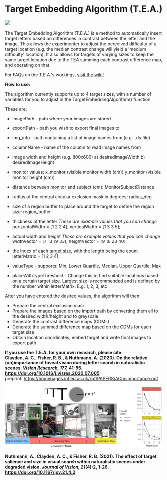 
# Target Embedding Algorithm (T.E.A.)


<img src='./TeaGif-min.gif'>

The Target Embedding Algorithm (T.E.A.) is a method to automatically insert target letters based on differences in contrast between the letter and the image. This allows the experimenter to adjust the perceived difficulty of a target location (e.g. the median contrast change will yield a 'medium difficulty' location). It also allows for targets of varying sizes to keep the same target location due to the TEA summing each contrast difference map, and operating on that.

For FAQs on the T.E.A.'s workings, [visit the wiki!](https://github.com/AdamClayden93/tea/wiki)

**How to use:**

The algorithm currently supports up to 4 target sizes, with a number of variables for you to adjust in the TargetEmbeddingAlgorithm() function

These are:

* imagePath - path where your images are stored

* exportPath - path you wish to export final images to

* img_info - path containing a list of image names from (e.g. .xls file)

* columnName - name of the column to read image names from

* image width and height (e.g. 800x600) a) desiredImageWidth b) desiredImageHeight

* monitor values: x_monitor (visible monitor width (cm)) y_monitor (visible monitor height (cm))
    
* distance between monitor and subject (cm): MonitorSubjectDistance

* radius of the central circular exclusion mask in degrees: radius_deg

* size of a region buffer to place around the target to define the region size: region_buffer
    
* thickness of the letter
*These are example values that you can change*
horizontalWidth = [1 2 2 4];
verticalWidth = [1 3 3 5];
    
* actual width and height
*These are example values that you can change*
widthVector = [7 13 19 33];
heightVector = [9 16 23 40];
    
* the index of each target size, with the length being the count
letterMatrix = [1 2 3 4];
    
* valueType - supports: Min, Lower Quartile, Median, Upper Quartile, Max
    
* placeWithTypeThreshold - Change this to find suitable locations based on a certain target size. Largest size is recommended and is defined by the number within letterMatrix. E.g. 1, 2, 3, etc

After you have entered the desired values, the algorithm will then:

* Prepare the central exclusion mask
* Prepare the images based on the import path by converting them all to the desired width/height and to 
  greyscale. 
* Generate the contrast difference maps (CDMs)
* Generate the summed difference map based on the CDMs for each target size
* Obtain location coordinates, embed target and write final images to export path

**If you use the T.E.A. for your own research, please cite:  <br />
Clayden, A. C., Fisher, R. B., & Nuthmann, A. (2020). On the relative (un)importance of foveal vision during letter search in naturalistic scenes. _Vision Research, 177,_ 41-55. https://doi.org/10.1016/j.visres.2020.07.005**  
preprint: https://homepages.inf.ed.ac.uk/rbf/PAPERS/ACunimportance.pdf

<img src='./Clayden.VisionRes.177.2020.41_graphical_abstract.tiff'>

**Nuthmann, A., Clayden, A. C., & Fisher, R. B. (2021). The effect of target salience and size in visual search within naturalistic scenes under degraded vision. _Journal of Vision, 21_(4):2, 1-26. https://doi.org/10.1167/jov.21.4.2**  

